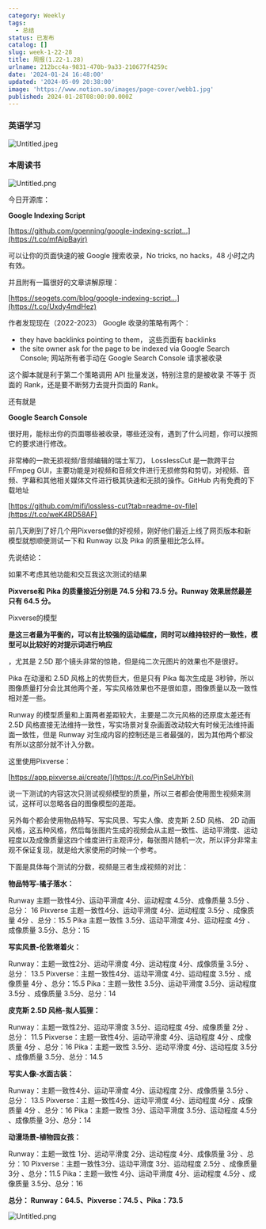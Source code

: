 ```yaml
---
category: Weekly
tags:
  - 总结
status: 已发布
catalog: []
slug: week-1-22-28
title: 周报(1.22-1.28)
urlname: 212bcc4a-9831-470b-9a33-210677f4259c
date: '2024-01-24 16:48:00'
updated: '2024-05-09 20:38:00'
image: 'https://www.notion.so/images/page-cover/webb1.jpg'
published: 2024-01-28T08:00:00.000Z
---
```


### 英语学习


![Untitled.jpeg](https://prod-files-secure.s3.us-west-2.amazonaws.com/5d24fe63-e567-4804-86f9-9fdc62e13082/13f89310-e18e-4344-b5f8-95c58ff07f1e/Untitled.jpeg?X-Amz-Algorithm=AWS4-HMAC-SHA256&X-Amz-Content-Sha256=UNSIGNED-PAYLOAD&X-Amz-Credential=ASIAZI2LB4667JK77EJW%2F20250131%2Fus-west-2%2Fs3%2Faws4_request&X-Amz-Date=20250131T053607Z&X-Amz-Expires=3600&X-Amz-Security-Token=IQoJb3JpZ2luX2VjEKr%2F%2F%2F%2F%2F%2F%2F%2F%2F%2FwEaCXVzLXdlc3QtMiJGMEQCIAHXy2P73DiUPerVxEOtWSmG2Tz8LIdgoaKD9TeAiLM2AiAdSnKgICEUWWf%2BAtiPkg%2BU2F1yEu8pnJ3Nl0R8Yn6jDyqIBAiz%2F%2F%2F%2F%2F%2F%2F%2F%2F%2F8BEAAaDDYzNzQyMzE4MzgwNSIM%2FvwzJhi3LaiJj%2Bb8KtwDXlC0bl3%2Bs79FprpklFqj9WgWaWm14t0DHSZNNdHCyVYrDMXRwetxWsA9NTiLTI1Rd3pHrXQ0VyqhML5tYBV5uf%2BvuWyfkNEJJFjC6v0uQ0n3dyD5uaBffke6WEZCiApjIisf0QNUuSVx3WegeDpQeSFs3009ep91%2BYzKN3fVjxR8HClzWe7ZhWT7NMuXcYOM3%2BRvRDeM0RuU9ilcjjdd1CD%2FroV%2Fb7FApqQksuYSC3HP5KORMfjFc6NqoPPbpXwT4aeBiniZa4n3PrSM5QYPLRIRvUuzudpF9zTrN870caQRnktwZmNoKa6Y6jkFISKa3PK%2BTiSatfRIkLvQaXoiH7nqsDqkerEEYhwHZRwUJ%2BIYftB2g2%2BKTYD0cjNGUX0YfJkHALWietrMygIFhGXWMkuY%2F1C7u0MmLssNPi2QokbrQ%2B3aq3I7uPfnz36wQIBLaePZO8XrjgGdqzXD8jEJmEY4h6FWh0IIAS3G%2BD3PVUhtFh0Hk1Lz28%2BGVnbTStl04ibBdXBJ5EaCWChImKAzB7N7omfYp26oK9Pt0xJdyvMOk1PDoDzhH2BHOAM7TvG5N8psVuMMvEIJM1FSq488hntmkpryPJkSc1BRCsqYu%2FQ33WiMjXnepF9HLKwwnNDwvAY6pgEWcT7wlzl1bnVeA17gxxY%2FEcqRnC5RmA0jOcEeE%2FdXvW%2F2n5YKmVvpcwqokQhhL8b%2By%2BiSWqa3jBFIcjnGpeq%2Fred%2FukVKYluIsftKXR4uIB5wM7GHkZUp6%2FLsyfm3IUs%2FTf%2BwJLsj3LelWPcECkB%2BfcSZpz7Yon%2F1vqWWdiroNjwYRliSS%2BM3IaMzitind3MiO4GETEn%2BdzY6d9EF6lKWIvjTGRfW&X-Amz-Signature=748388ef5fe938111e3400d3ee40fe8466f4411313de54b499dd2cbdefa5ace7&X-Amz-SignedHeaders=host&x-id=GetObject)


### 本周读书


![Untitled.png](https://prod-files-secure.s3.us-west-2.amazonaws.com/5d24fe63-e567-4804-86f9-9fdc62e13082/4230a01f-03e6-45a7-9f78-5892b7e77e85/Untitled.png?X-Amz-Algorithm=AWS4-HMAC-SHA256&X-Amz-Content-Sha256=UNSIGNED-PAYLOAD&X-Amz-Credential=ASIAZI2LB4667JK77EJW%2F20250131%2Fus-west-2%2Fs3%2Faws4_request&X-Amz-Date=20250131T053607Z&X-Amz-Expires=3600&X-Amz-Security-Token=IQoJb3JpZ2luX2VjEKr%2F%2F%2F%2F%2F%2F%2F%2F%2F%2FwEaCXVzLXdlc3QtMiJGMEQCIAHXy2P73DiUPerVxEOtWSmG2Tz8LIdgoaKD9TeAiLM2AiAdSnKgICEUWWf%2BAtiPkg%2BU2F1yEu8pnJ3Nl0R8Yn6jDyqIBAiz%2F%2F%2F%2F%2F%2F%2F%2F%2F%2F8BEAAaDDYzNzQyMzE4MzgwNSIM%2FvwzJhi3LaiJj%2Bb8KtwDXlC0bl3%2Bs79FprpklFqj9WgWaWm14t0DHSZNNdHCyVYrDMXRwetxWsA9NTiLTI1Rd3pHrXQ0VyqhML5tYBV5uf%2BvuWyfkNEJJFjC6v0uQ0n3dyD5uaBffke6WEZCiApjIisf0QNUuSVx3WegeDpQeSFs3009ep91%2BYzKN3fVjxR8HClzWe7ZhWT7NMuXcYOM3%2BRvRDeM0RuU9ilcjjdd1CD%2FroV%2Fb7FApqQksuYSC3HP5KORMfjFc6NqoPPbpXwT4aeBiniZa4n3PrSM5QYPLRIRvUuzudpF9zTrN870caQRnktwZmNoKa6Y6jkFISKa3PK%2BTiSatfRIkLvQaXoiH7nqsDqkerEEYhwHZRwUJ%2BIYftB2g2%2BKTYD0cjNGUX0YfJkHALWietrMygIFhGXWMkuY%2F1C7u0MmLssNPi2QokbrQ%2B3aq3I7uPfnz36wQIBLaePZO8XrjgGdqzXD8jEJmEY4h6FWh0IIAS3G%2BD3PVUhtFh0Hk1Lz28%2BGVnbTStl04ibBdXBJ5EaCWChImKAzB7N7omfYp26oK9Pt0xJdyvMOk1PDoDzhH2BHOAM7TvG5N8psVuMMvEIJM1FSq488hntmkpryPJkSc1BRCsqYu%2FQ33WiMjXnepF9HLKwwnNDwvAY6pgEWcT7wlzl1bnVeA17gxxY%2FEcqRnC5RmA0jOcEeE%2FdXvW%2F2n5YKmVvpcwqokQhhL8b%2By%2BiSWqa3jBFIcjnGpeq%2Fred%2FukVKYluIsftKXR4uIB5wM7GHkZUp6%2FLsyfm3IUs%2FTf%2BwJLsj3LelWPcECkB%2BfcSZpz7Yon%2F1vqWWdiroNjwYRliSS%2BM3IaMzitind3MiO4GETEn%2BdzY6d9EF6lKWIvjTGRfW&X-Amz-Signature=f5c41e24277591bd597cea02d88e5981049a778a4782726635f17d138229b23e&X-Amz-SignedHeaders=host&x-id=GetObject)


今日开源库：


**Google Indexing Script**


[https://github.com/goenning/google-indexing-script…](https://t.co/mfAipBayir)


可以让你的页面快速的被 Google 搜索收录，No tricks, no hacks，48 小时之内有效。

并且附有一篇很好的文章讲解原理：


[https://seogets.com/blog/google-indexing-script…](https://t.co/Uxdy4mdHez)


作者发现现在（2022-2023） Google 收录的策略有两个：

- they have backlinks pointing to them， 这些页面有 backlinks
- the site owner ask for the page to be indexed via Google Search Console; 网站所有者手动在 Google Search Console 请求被收录

这个脚本就是利于第二个策略调用 API 批量发送，特别注意的是被收录 不等于 页面的 Rank，还是要不断努力去提升页面的 Rank。

还有就是


**Google Search Console**


很好用，能标出你的页面哪些被收录，哪些还没有，遇到了什么问题，你可以按照它的要求进行修改。


非常棒的一款无损视频/音频编辑的瑞士军刀， LosslessCut 是一款跨平台 FFmpeg GUI，主要功能是对视频和音频文件进行无损修剪和剪切，对视频、音频、字幕和其他相关媒体文件进行极其快速和无损的操作。GitHub 内有免费的下载地址


[https://github.com/mifi/lossless-cut?tab=readme-ov-file](https://t.co/weK4RD58AF)


前几天刷到了好几个用Pixverse做的好视频，刚好他们最近上线了网页版本和新模型就想顺便测试一下和 Runway 以及 Pika 的质量相比怎么样。

先说结论：

如果不考虑其他功能和交互我这次测试的结果


**Pixverse和 Pika 的质量接近分别是 74.5 分和 73.5 分。Runway 效果居然最差只有 64.5 分。**


Pixverse的模型


**是这三者最为平衡的，可以有比较强的运动幅度，同时可以维持较好的一致性，模型可以比较好的对提示词进行响应**


，尤其是 2.5D 那个镜头非常的惊艳，但是纯二次元图片的效果也不是很好。

Pika 在动漫和 2.5D 风格上的优势巨大，但是只有 Pika 每次生成是 3秒钟，所以图像质量打分会比其他两个差，写实风格效果也不是很如意，图像质量以及一致性相对差一些。

Runway 的模型质量和上面两者差距较大，主要是二次元风格的还原度太差还有 2.5D 风格直接无法维持一致性，写实场景对复杂画面改动较大有时候无法维持画面一致性，但是 Runway 对生成内容的控制还是三者最强的，因为其他两个都没有所以这部分就不计入分数。

这里使用Pixverse：


[https://app.pixverse.ai/create/](https://t.co/PjnSeUhYbi)


说一下测试的内容这次只测试视频模型的质量，所以三者都会使用图生视频来测试，这样可以忽略各自的图像模型的差距。

另外每个都会使用物品特写、写实风景、写实人像、皮克斯 2.5D 风格、 2D 动画风格，这五种风格，然后每张图片生成的视频会从主题一致性、运动平滑度、运动程度以及成像质量这四个维度进行主观评分，每张图片随机一次，所以评分非常主观不保证复现，就是给大家使用的时候一个参考。

下面是具体每个测试的分数，视频是三者生成视频的对比：


**物品特写-橘子落水：**


Runway   主题一致性4分、运动平滑度 4分、运动程度 4.5分、成像质量 3.5分 、总分： 16
Pixverse 主题一致性4分、运动平滑度 4分、运动程度 3.5分 、成像质量 4分 、总分：15.5
Pika 主题一致性 3.5分、运动平滑度 4分、运动程度 4分 、成像质量 3.5分、总分：15


**写实风景-伦敦塔着火：**


Runway：主题一致性2分、运动平滑度 4分、运动程度 4分、成像质量 3.5分 、总分： 13.5
Pixverse：主题一致性4分、运动平滑度 4分、运动程度 3.5分 、成像质量 4分 、总分：15.5
Pika：主题一致性 3.5分、运动平滑度 3.5分、运动程度 3.5分 、成像质量 3.5分、总分：14


**皮克斯 2.5D 风格-拟人狐狸：**


Runway：主题一致性2分、运动平滑度 3.5分、运动程度 4分、成像质量 2分 、总分： 11.5
Pixverse：主题一致性4分、运动平滑度 4分、运动程度 4分 、成像质量 4分 、总分：16
Pika：主题一致性 3.5分、运动平滑度 4分、运动程度 3.5分 、成像质量 3.5分、总分：14.5


**写实人像-水面古装：**


Runway：主题一致性4分、运动平滑度 4分、运动程度 2分、成像质量 3.5分 、总分： 13.5
Pixverse：主题一致性4分、运动平滑度 4分、运动程度 4分 、成像质量 4分 、总分：16
Pika：主题一致性 3分、运动平滑度 3.5分、运动程度 4.5分 、成像质量 3分、总分：14


**动漫场景-植物园女孩：**


Runway：主题一致性 1分、运动平滑度 2分、运动程度 4分、成像质量 3分 、总分：10
Pixverse：主题一致性3分、运动平滑度 3分、运动程度 2.5分 、成像质量 3分 、总分：11.5
Pika：主题一致性 4分、运动平滑度 4分、运动程度 4.5分 、成像质量 3.5分、总分：16


**总分： Runway：64.5、Pixverse：74.5 、Pika：73.5**


![Untitled.png](https://prod-files-secure.s3.us-west-2.amazonaws.com/5d24fe63-e567-4804-86f9-9fdc62e13082/8e04e5ad-2b05-4144-8058-53bf010acfd3/Untitled.png?X-Amz-Algorithm=AWS4-HMAC-SHA256&X-Amz-Content-Sha256=UNSIGNED-PAYLOAD&X-Amz-Credential=ASIAZI2LB4667JK77EJW%2F20250131%2Fus-west-2%2Fs3%2Faws4_request&X-Amz-Date=20250131T053607Z&X-Amz-Expires=3600&X-Amz-Security-Token=IQoJb3JpZ2luX2VjEKr%2F%2F%2F%2F%2F%2F%2F%2F%2F%2FwEaCXVzLXdlc3QtMiJGMEQCIAHXy2P73DiUPerVxEOtWSmG2Tz8LIdgoaKD9TeAiLM2AiAdSnKgICEUWWf%2BAtiPkg%2BU2F1yEu8pnJ3Nl0R8Yn6jDyqIBAiz%2F%2F%2F%2F%2F%2F%2F%2F%2F%2F8BEAAaDDYzNzQyMzE4MzgwNSIM%2FvwzJhi3LaiJj%2Bb8KtwDXlC0bl3%2Bs79FprpklFqj9WgWaWm14t0DHSZNNdHCyVYrDMXRwetxWsA9NTiLTI1Rd3pHrXQ0VyqhML5tYBV5uf%2BvuWyfkNEJJFjC6v0uQ0n3dyD5uaBffke6WEZCiApjIisf0QNUuSVx3WegeDpQeSFs3009ep91%2BYzKN3fVjxR8HClzWe7ZhWT7NMuXcYOM3%2BRvRDeM0RuU9ilcjjdd1CD%2FroV%2Fb7FApqQksuYSC3HP5KORMfjFc6NqoPPbpXwT4aeBiniZa4n3PrSM5QYPLRIRvUuzudpF9zTrN870caQRnktwZmNoKa6Y6jkFISKa3PK%2BTiSatfRIkLvQaXoiH7nqsDqkerEEYhwHZRwUJ%2BIYftB2g2%2BKTYD0cjNGUX0YfJkHALWietrMygIFhGXWMkuY%2F1C7u0MmLssNPi2QokbrQ%2B3aq3I7uPfnz36wQIBLaePZO8XrjgGdqzXD8jEJmEY4h6FWh0IIAS3G%2BD3PVUhtFh0Hk1Lz28%2BGVnbTStl04ibBdXBJ5EaCWChImKAzB7N7omfYp26oK9Pt0xJdyvMOk1PDoDzhH2BHOAM7TvG5N8psVuMMvEIJM1FSq488hntmkpryPJkSc1BRCsqYu%2FQ33WiMjXnepF9HLKwwnNDwvAY6pgEWcT7wlzl1bnVeA17gxxY%2FEcqRnC5RmA0jOcEeE%2FdXvW%2F2n5YKmVvpcwqokQhhL8b%2By%2BiSWqa3jBFIcjnGpeq%2Fred%2FukVKYluIsftKXR4uIB5wM7GHkZUp6%2FLsyfm3IUs%2FTf%2BwJLsj3LelWPcECkB%2BfcSZpz7Yon%2F1vqWWdiroNjwYRliSS%2BM3IaMzitind3MiO4GETEn%2BdzY6d9EF6lKWIvjTGRfW&X-Amz-Signature=95311b2f7e7508412e0de3f6b5ba6d4d4475c3e2634f1fb78c25bbd825c5a341&X-Amz-SignedHeaders=host&x-id=GetObject)

